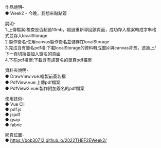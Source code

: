 作品說明-  
● Week2 - 今晚，我想來點點簽  

說明-  
1.上傳檔案:檢查是否超過10mb，超過重新導回該頁面，成功存入檔案轉成字串格式並存入localStorage  
2.製作簽名:使用canvas製作簽名並儲存在localStorage  
3.完成含有簽名pdf檔:下載localStorage的資料轉成圖片與canvas背景，透過上/下一頁切換要加入簽名的頁面  
4.下在pdf檔案:下載含有該簽名的單頁pdf檔案  

資料夾說明-  
● DrawView.vue:繪製前簽名檔  
● PdfView.vue:上傳pdf檔案  
● PdfView2.vue:製作附加簽名的pdf檔案  

使用技術-  
● Vue Cli  
● pdf.js  
● jspdf  
● gsap  
● fabric  

網頁位置-  
● https://bob30712.github.io/2022THEF2EWeek2/  
